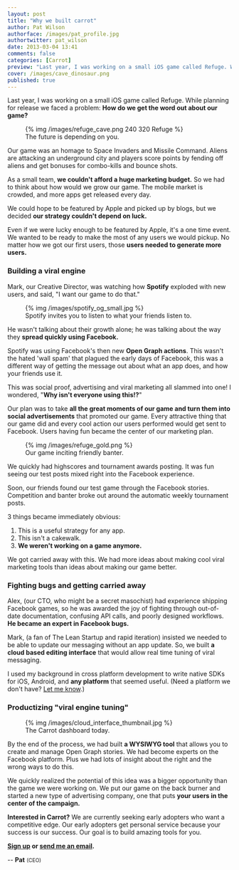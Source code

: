 ```yaml
---
layout: post
title: "Why we built carrot"
author: Pat Wilson
authorface: /images/pat_profile.jpg
authortwitter: pat_wilson
date: 2013-03-04 13:41
comments: false
categories: [Carrot] 
preview: "Last year, I was working on a small iOS game called Refuge. While planning for release we faced a problem: How do we get the word out about our game?"
cover: /images/cave_dinosaur.png
published: true
---
```


<p class="lead">Last year, I was working on a small iOS game called Refuge. While planning for release we faced a problem: <strong>How do we get the word out about our game?</strong></p>

<figure class="thumbnail pull-right">
  {% img /images/refuge_cave.png 240 320 Refuge %}
  <figcaption>The future is depending on you.</figcaption>
</figure>

Our game was an homage to Space Invaders and Missile Command. Aliens are attacking an underground city and players score points by fending off aliens and get bonuses for combo-kills and bounce shots. 

As a small team, __we couldn't afford a huge marketing budget.__ So we had to think about how would we grow our game. The mobile market is crowded, and more apps get released every day.

We could hope to be featured by Apple and picked up by blogs, but we decided __our strategy couldn't depend on luck.__ 

Even if we were lucky enough to be featured by Apple, it's a one time event. We wanted to be ready to make the most of any users we would pickup. No matter how we got our first users, those __users needed to generate more users.__ 

### Building a viral engine

Mark, our Creative Director, was watching how __Spotify__ exploded with new users, and said, "I want our game to do that." 

<figure class="thumbnail pull-left">
  {% img /images/spotify_og_small.jpg %}
  <figcaption>Spotify invites you to listen to what your friends listen to.</figcaption>
</figure>

He wasn't talking about their growth alone; he was talking about the way they __spread quickly using Facebook.__ 

Spotify was using Facebook's then new __Open Graph actions__. This wasn't the hated 'wall spam' that plagued the early days of Facebook, this was a different way of getting the message out about what an app does, and how your friends use it. 

This was social proof, advertising and viral marketing all slammed into one! I wondered, "__Why isn't everyone using this!?__"

Our plan was to take __all the great moments of our game and turn them into social advertisements__ that promoted our game. Every attractive thing that our game did and every cool action our users performed would get sent to Facebook. Users having fun became the center of our marketing plan.

<figure class="thumbnail pull-right span9">
  {% img /images/refuge_gold.png %}
  <figcaption>Our game inciting friendly banter.</figcaption>
</figure>

We quickly had highscores and tournament awards posting. It was fun seeing our test posts mixed right into the Facebook experience. 

Soon, our friends found our test game through the Facebook stories. Competition and banter broke out around the automatic weekly tournament posts. 

3 things became immediately obvious: 
<ol>
  <li>This is a useful strategy for any app.</li>
  <li>This isn't a cakewalk.</li>
  <li><strong>We weren't working on a game anymore.</strong></li>
</ol>

We got carried away with this. We had more ideas about making cool viral marketing tools than ideas about making our game better.

### Fighting bugs and getting carried away

Alex, (our CTO, who might be a secret masochist) had experience shipping Facebook games, so he was awarded the joy of fighting through out-of-date documentation, confusing API calls, and poorly designed workflows. __He became an expert in Facebook bugs.__ 

Mark, (a fan of The Lean Startup and rapid iteration) insisted we needed to be able to update our messaging without an app update. So, we built __a cloud based editing interface__ that would allow real time tuning of viral messaging. 

I used my background in cross platform development to write native SDKs for iOS, Android, and __any platform__ that seemed useful. (Need a platform we don't have? <a href="mailto:pat@gocarrot.com">Let me know</a>.) 

### Productizing "viral engine tuning"

<figure class="thumbnail pull-right span8">
  {% img /images/cloud_interface_thumbnail.jpg %}
  <figcaption>The Carrot dashboard today.</figcaption>
</figure>

By the end of the process, we had built __a WYSIWYG tool__ that allows you to create and manage Open Graph stories. We had become experts on the Facebook platform. Plus we had lots of insight about the right and the wrong ways to do this. 

We quickly realized the potential of this idea was a bigger opportunity than the game we were working on. We put our game on the back burner and started a new type of advertising company, one that puts __your users in the center of the campaign.__ 

__Interested in Carrot?__ We are currently seeking early adopters who want a competitive edge. Our early adopters get personal service because your success is our success. Our goal is to build amazing tools for you.

__[Sign up](https://gocarrot.com/developers/sign_up?referrer=blog) or <a href="mailto:pat@gocarrot.com">send me an email</a>.__ 

-- __Pat__ <small>(CEO)</small>
